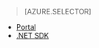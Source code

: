﻿> [AZURE.SELECTOR] 
- [Portal](../articles/media-services-portal-encoding-units.md)
- [.NET SDK](../articles/media-services-dotnet-encoding-units.md)


<!--HONumber=52-->